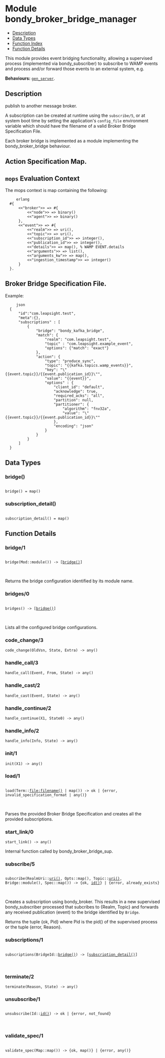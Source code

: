 

# Module bondy_broker_bridge_manager #
* [Description](#description)
* [Data Types](#types)
* [Function Index](#index)
* [Function Details](#functions)

This module provides event bridging functionality, allowing
a supervised process (implemented via bondy_subscriber) to subscribe to WAMP
events and process and/or forward those events to an external system,
e.g.

__Behaviours:__ [`gen_server`](gen_server.md).

<a name="description"></a>

## Description ##

publish to another message broker.

A subscription can be created at runtime using the `subscribe/5`,
or at system boot time by setting the application's `config_file`
environment variable which should have the filename of a valid
Broker Bridge Specification File.

Each broker bridge is implemented as a module implementing the
bondy_broker_bridge behaviour.

## Action Specification Map.

## `mops` Evaluation Context

The mops context is map containing the following:

```
     erlang
  #{
      <<"broker">> => #{
          <<"node">> => binary()
          <<"agent">> => binary()
      },
      <<"event">> => #{
          <<"realm">> => uri(),
          <<"topic">> => uri(),
          <<"subscription_id">> => integer(),
          <<"publication_id">> => integer(),
          <<"details">> => map(), % WAMP EVENT.details
          <<"arguments">> => list(),
          <<"arguments_kw">> => map(),
          <<"ingestion_timestamp">> => integer()
      }
  }.
```

## Broker Bridge Specification File.

Example:

```
     json
  {
      "id":"com.leapsight.test",
      "meta":{},
      "subscriptions" : [
          {
              "bridge": "bondy_kafka_bridge",
              "match": {
                  "realm": "com.leapsight.test",
                  "topic" : "com.leapsight.example_event",
                  "options": {"match": "exact"}
              },
              "action": {
                  "type": "produce_sync",
                  "topic": "{{kafka.topics.wamp_events}}",
                  "key": "\"{{event.topic}}/{{event.publication_id}}\"",
                  "value": "{{event}}",
                  "options" : {
                      "client_id": "default",
                      "acknowledge": true,
                      "required_acks": "all",
                      "partition": null,
                      "partitioner": {
                          "algorithm": "fnv32a",
                          "value": "\"{{event.topic}}/{{event.publication_id}}\""
                      },
                      "encoding": "json"
                  }
              }
          }
      ]
  }
```


<a name="types"></a>

## Data Types ##


<a name="bridge()"></a>


### bridge() ###


<pre><code>
bridge() = map()
</code></pre>


<a name="subscription_detail()"></a>


### subscription_detail() ###


<pre><code>
subscription_detail() = map()
</code></pre>


<a name="functions"></a>

## Function Details ##

<a name="bridge-1"></a>

### bridge/1 ###

<pre><code>
bridge(Mod::module()) -&gt; [<a href="#type-bridge">bridge()</a>]
</code></pre>
<br />

Returns the bridge configuration identified by its module name.

<a name="bridges-0"></a>

### bridges/0 ###

<pre><code>
bridges() -&gt; [<a href="#type-bridge">bridge()</a>]
</code></pre>
<br />

Lists all the configured bridge configurations.

<a name="code_change-3"></a>

### code_change/3 ###

`code_change(OldVsn, State, Extra) -> any()`

<a name="handle_call-3"></a>

### handle_call/3 ###

`handle_call(Event, From, State) -> any()`

<a name="handle_cast-2"></a>

### handle_cast/2 ###

`handle_cast(Event, State) -> any()`

<a name="handle_continue-2"></a>

### handle_continue/2 ###

`handle_continue(X1, State0) -> any()`

<a name="handle_info-2"></a>

### handle_info/2 ###

`handle_info(Info, State) -> any()`

<a name="init-1"></a>

### init/1 ###

`init(X1) -> any()`

<a name="load-1"></a>

### load/1 ###

<pre><code>
load(Term::<a href="file.md#type-filename">file:filename()</a> | map()) -&gt; ok | {error, invalid_specification_format | any()}
</code></pre>
<br />

Parses the provided Broker Bridge Specification and creates all the
provided subscriptions.

<a name="start_link-0"></a>

### start_link/0 ###

`start_link() -> any()`

Internal function called by bondy_broker_bridge_sup.

<a name="subscribe-5"></a>

### subscribe/5 ###

<pre><code>
subscribe(RealmUri::<a href="#type-uri">uri()</a>, Opts::map(), Topic::<a href="#type-uri">uri()</a>, Bridge::module(), Spec::map()) -&gt; {ok, <a href="#type-id">id()</a>} | {error, already_exists}
</code></pre>
<br />

Creates a subscription using bondy_broker.
This results in a new supervised bondy_subscriber processed that subcribes
to {Realm, Topic} and forwards any received publication (event) to the
bridge identified by `Bridge`.

Returns the tuple {ok, Pid} where Pid is the pid() of the supervised process
or the tuple {error, Reason}.

<a name="subscriptions-1"></a>

### subscriptions/1 ###

<pre><code>
subscriptions(BridgeId::<a href="#type-bridge">bridge()</a>) -&gt; [<a href="#type-subscription_detail">subscription_detail()</a>]
</code></pre>
<br />

<a name="terminate-2"></a>

### terminate/2 ###

`terminate(Reason, State) -> any()`

<a name="unsubscribe-1"></a>

### unsubscribe/1 ###

<pre><code>
unsubscribe(Id::<a href="#type-id">id()</a>) -&gt; ok | {error, not_found}
</code></pre>
<br />

<a name="validate_spec-1"></a>

### validate_spec/1 ###

<pre><code>
validate_spec(Map::map()) -&gt; {ok, map()} | {error, any()}
</code></pre>
<br />

